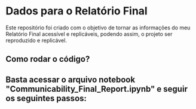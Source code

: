 # Dados para o Relatório Final

Este repositório foi criado com o objetivo de tornar as informações do meu Relatório Final acessível e replicáveis, podendo assim, o projeto ser reproduzido e replicável.


##  Como rodar o código?

Basta acessar o arquivo notebook "Communicability_Final_Report.ipynb" e seguir os seguintes passos:
- 